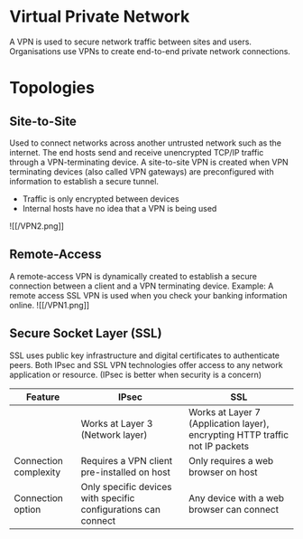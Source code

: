 # Virtual Private Network

A VPN is used to secure network traffic between sites and users. Organisations use VPNs to create end-to-end private network connections.

# Topologies
## Site-to-Site
Used to connect networks across another untrusted network such as the internet.
The end hosts send and receive unencrypted TCP/IP traffic through a VPN-terminating device.
A site-to-site VPN is created when VPN terminating devices (also called VPN gateways) are preconfigured with information to establish a secure tunnel.
- Traffic is only encrypted between devices
- Internal hosts have no idea that a VPN is being used

![[/VPN2.png]]

## Remote-Access
A remote-access VPN is dynamically created to establish a secure connection between a client and a VPN terminating device.
Example: A remote access SSL VPN is used when you check your banking information online.
![[/VPN1.png]]

## Secure Socket Layer (SSL)
SSL uses public key infrastructure and digital certificates to authenticate peers.
Both IPsec and SSL VPN technologies offer access to any network application or resource.
(IPsec is better when security is a concern)

| Feature               | IPsec                                                          | SSL                                                                          |
| --------------------- | -------------------------------------------------------------- | ---------------------------------------------------------------------------- |
|                       | Works at Layer 3 (Network layer)                               | Works at Layer 7 (Application layer), encrypting HTTP traffic not IP packets |
| Connection complexity | Requires a VPN client pre-installed on host                    | Only requires a web browser on host                                          |
| Connection option     | Only specific devices with specific configurations can connect | Any device with a web browser can connect                                    |

